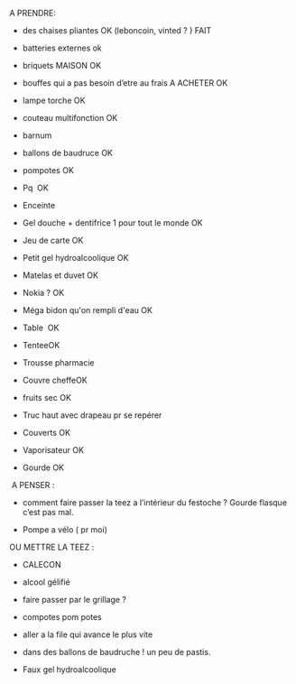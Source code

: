 A PRENDRE: 

-   des chaises pliantes OK (leboncoin, vinted ? ) FAIT
    
-   batteries externes ok
    
-   briquets MAISON OK
    
-   bouffes qui a pas besoin d’etre au frais A ACHETER OK 
    
-   lampe torche OK 
    
-   couteau multifonction OK 
    
-   barnum 
    
-   ballons de baudruce OK
    
-   pompotes OK 
    
-   Pq  OK 
    
-   Enceinte 
    
-   Gel douche + dentifrice 1 pour tout le monde OK
    
-   Jeu de carte OK
    
-   Petit gel hydroalcoolique OK
    
-   Matelas et duvet OK 
    
-   Nokia ? OK
    
-   Méga bidon qu'on rempli d'eau OK
    
-   Table  OK
    
-   TenteeOK
    
-   Trousse pharmacie 
    
-   Couvre cheffeOK
    
-   fruits sec OK
    
-   Truc haut avec drapeau pr se repérer 
    
-   Couverts OK
    
-   Vaporisateur OK
    
-   Gourde OK
    

  
  
  

 A PENSER :

-   comment faire passer la teez a l’intérieur du festoche ? Gourde flasque c’est pas mal. 
    
-   Pompe a vélo ( pr moi)
    

  

OU METTRE LA TEEZ : 

-   CALECON 
    
-   alcool gélifié 
    
-   faire passer par le grillage ? 
    
-   compotes pom potes 
    
-   aller a la file qui avance le plus vite 
    
-   dans des ballons de baudruche ! un peu de pastis. 
    
-   Faux gel hydroalcoolique